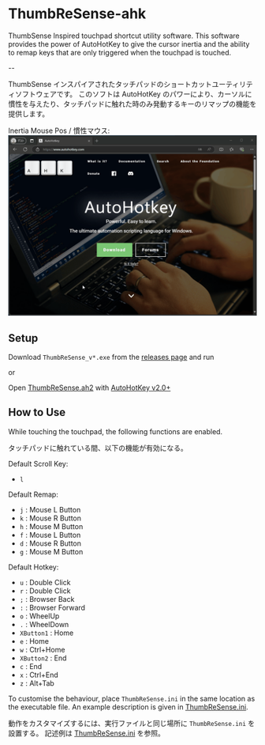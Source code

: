 # ThumbReSense-ahk

ThumbSense Inspired touchpad shortcut utility software.
This software provides the power of AutoHotKey to give the cursor inertia and the ability to remap keys that are only triggered when the touchpad is touched.

--

ThumbSense インスパイアされたタッチパッドのショートカットユーティリティソフトウェアです。
このソフトは AutoHotKey のパワーにより、カーソルに慣性を与えたり、タッチパッドに触れた時のみ発動するキーのリマップの機能を提供します。

Inertia Mouse Pos / 慣性マウス:
![](/images/inertia.gif)

## Setup

Download `ThumbReSense_v*.exe` from the [releases page](https://github.com/advanceboy/ThumbReSense-ahk/releases) and run

or

Open [ThumbReSense.ah2](./ThumbReSense.ah2) with [AutoHotKey v2.0+](https://www.autohotkey.com/)

## How to Use

While touching the touchpad, the following functions are enabled.

タッチパッドに触れている間、以下の機能が有効になる。

Default Scroll Key:

* `l`

Default Remap:

* `j` : Mouse L Button
* `k` : Mouse R Button
* `h` : Mouse M Button
* `f` : Mouse L Button
* `d` : Mouse R Button
* `g` : Mouse M Button

Default Hotkey:

* `u` : Double Click
* `r` : Double Click
* `;` : Browser Back
* `:` : Browser Forward
* `o` : WheelUp
* `.` : WheelDown
* `XButton1` : Home
* `e` : Home
* `w` : Ctrl+Home
* `XButton2` : End
* `c` : End
* `x` : Ctrl+End
* `z` : Alt+Tab

To customise the behaviour, place `ThumbReSense.ini` in the same location as the executable file.
An example description is given in [ThumbReSense.ini](./ThumbReSense.ini).

動作をカスタマイズするには、実行ファイルと同じ場所に `ThumbReSense.ini` を設置する。
記述例は [ThumbReSense.ini](./ThumbReSense.ini) を参照。
